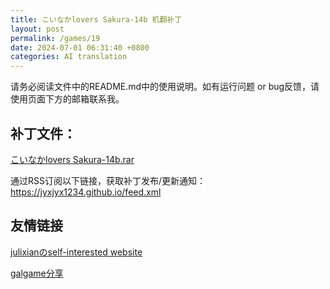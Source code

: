 ```yaml
---
title: こいなかlovers Sakura-14b 机翻补丁
layout: post
permalink: /games/19
date: 2024-07-01 06:31:40 +0800
categories: AI translation
---
```



请务必阅读文件中的README.md中的使用说明。如有运行问题 or bug反馈，请使用页面下方的邮箱联系我。

## 补丁文件：

[こいなかlovers Sakura-14b.rar](../resources/%E3%81%93%E3%81%84%E3%81%AA%E3%81%8Blovers%20Sakura-14b.rar)

 

通过RSS订阅以下链接，获取补丁发布/更新通知：https://jyxjyx1234.github.io/feed.xml

## 友情链接

[julixianのself-interested website](https://julixian-siw.worldsystem.top/) 

[galgame分享](https://t.me/galgpt)